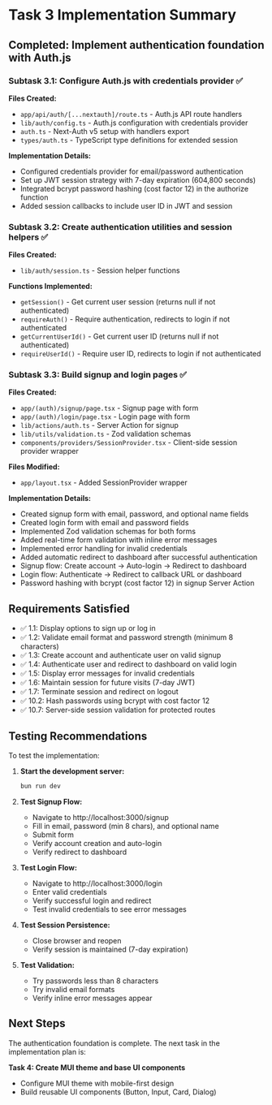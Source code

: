# Task 3 Implementation Summary

## Completed: Implement authentication foundation with Auth.js

### Subtask 3.1: Configure Auth.js with credentials provider ✅

**Files Created:**
- `app/api/auth/[...nextauth]/route.ts` - Auth.js API route handlers
- `lib/auth/config.ts` - Auth.js configuration with credentials provider
- `auth.ts` - Next-Auth v5 setup with handlers export
- `types/auth.ts` - TypeScript type definitions for extended session

**Implementation Details:**
- Configured credentials provider for email/password authentication
- Set up JWT session strategy with 7-day expiration (604,800 seconds)
- Integrated bcrypt password hashing (cost factor 12) in the authorize function
- Added session callbacks to include user ID in JWT and session

### Subtask 3.2: Create authentication utilities and session helpers ✅

**Files Created:**
- `lib/auth/session.ts` - Session helper functions

**Functions Implemented:**
- `getSession()` - Get current user session (returns null if not authenticated)
- `requireAuth()` - Require authentication, redirects to login if not authenticated
- `getCurrentUserId()` - Get current user ID (returns null if not authenticated)
- `requireUserId()` - Require user ID, redirects to login if not authenticated

### Subtask 3.3: Build signup and login pages ✅

**Files Created:**
- `app/(auth)/signup/page.tsx` - Signup page with form
- `app/(auth)/login/page.tsx` - Login page with form
- `lib/actions/auth.ts` - Server Action for signup
- `lib/utils/validation.ts` - Zod validation schemas
- `components/providers/SessionProvider.tsx` - Client-side session provider wrapper

**Files Modified:**
- `app/layout.tsx` - Added SessionProvider wrapper

**Implementation Details:**
- Created signup form with email, password, and optional name fields
- Created login form with email and password fields
- Implemented Zod validation schemas for both forms
- Added real-time form validation with inline error messages
- Implemented error handling for invalid credentials
- Added automatic redirect to dashboard after successful authentication
- Signup flow: Create account → Auto-login → Redirect to dashboard
- Login flow: Authenticate → Redirect to callback URL or dashboard
- Password hashing with bcrypt (cost factor 12) in signup Server Action

## Requirements Satisfied

- ✅ 1.1: Display options to sign up or log in
- ✅ 1.2: Validate email format and password strength (minimum 8 characters)
- ✅ 1.3: Create account and authenticate user on valid signup
- ✅ 1.4: Authenticate user and redirect to dashboard on valid login
- ✅ 1.5: Display error messages for invalid credentials
- ✅ 1.6: Maintain session for future visits (7-day JWT)
- ✅ 1.7: Terminate session and redirect on logout
- ✅ 10.2: Hash passwords using bcrypt with cost factor 12
- ✅ 10.7: Server-side session validation for protected routes

## Testing Recommendations

To test the implementation:

1. **Start the development server:**
   ```bash
   bun run dev
   ```

2. **Test Signup Flow:**
   - Navigate to http://localhost:3000/signup
   - Fill in email, password (min 8 chars), and optional name
   - Submit form
   - Verify account creation and auto-login
   - Verify redirect to dashboard

3. **Test Login Flow:**
   - Navigate to http://localhost:3000/login
   - Enter valid credentials
   - Verify successful login and redirect
   - Test invalid credentials to see error messages

4. **Test Session Persistence:**
   - Close browser and reopen
   - Verify session is maintained (7-day expiration)

5. **Test Validation:**
   - Try passwords less than 8 characters
   - Try invalid email formats
   - Verify inline error messages appear

## Next Steps

The authentication foundation is complete. The next task in the implementation plan is:

**Task 4: Create MUI theme and base UI components**
- Configure MUI theme with mobile-first design
- Build reusable UI components (Button, Input, Card, Dialog)

